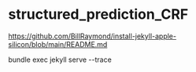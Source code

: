 # structured_prediction_CRF

https://github.com/BillRaymond/install-jekyll-apple-silicon/blob/main/README.md

bundle exec jekyll serve --trace
